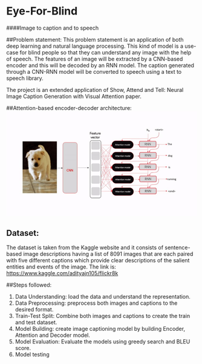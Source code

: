 # Eye-For-Blind
####Image to caption and to speech

##Problem statement:
	This problem statement is an application of both deep learning and natural language processing. This kind of model is a use-case for blind people so that they can understand any image with the help of speech. The features of an image will be extracted by a CNN-based encoder and this will be decoded by an RNN model. The caption generated through a CNN-RNN model will be converted to speech using a text to speech library. 

The project is an extended application of Show, Attend and Tell: Neural Image Caption Generation with Visual Attention paper.

##Attention-based encoder-decoder architecture:
![](https://github.com/anuprabhaprabhu/Eye-For-Blind/blob/main/Architecture.jpg)




## Dataset:
The dataset is taken from the Kaggle website and it consists of sentence-based image descriptions having a list of 8091 images that are each paired with five different captions which provide clear descriptions of the salient entities and events of the image.
The link is: https://www.kaggle.com/adityajn105/flickr8k 

##Steps followed:
1. Data Understanding: load the data and understand the representation.
2. Data Preprocessing: preprocess both images and captions to the desired format.
3. Train-Test Split: Combine both images and captions to create the train and test dataset.
4. Model Building: create image captioning model by building Encoder, Attention and Decoder model.
5. Model Evaluation: Evaluate the models using greedy search and BLEU score.
6. Model testing

